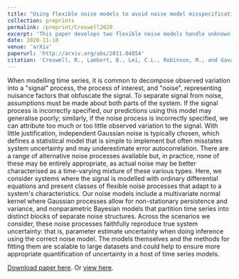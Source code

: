 ```yaml
---
title: "Using flexible noise models to avoid noise model misspecification in inference of differential equation time series models"
collection: preprints
permalink: /preprint/Creswell2020
excerpt: 'This paper develops two flexible noise models handle unknown noise generating processes when performing inference of differential equation time series models.'
date: 2020-11-10
venue: 'arXiv'
paperurl: 'http://arxiv.org/abs/2011.04854'
citation: 'Creswell, R., Lambert, B., Lei, C.L., Robinson, M., and Gavaghan, D. (2020). &quot;Using flexible noise models to avoid noise model misspecification in inference of differential equation time series models.&quot; <i>arXiv</i>.'
---
```

When modelling time series, it is common to decompose observed variation into a "signal" process, the process of interest, and "noise", representing nuisance factors that obfuscate the signal.
To separate signal from noise, assumptions must be made about both parts of the system.
If the signal process is incorrectly specified, our predictions using this model may generalise poorly;
similarly, if the noise process is incorrectly specified, we can attribute too much or too little observed variation to the signal.
With little justification, independent Gaussian noise is typically chosen, which defines a statistical model that is simple to implement but often misstates system uncertainty and may underestimate error autocorrelation.
There are a range of alternative noise processes available but, in practice, none of these may be entirely appropriate, as actual noise may be better characterised as a time-varying mixture of these various types.
Here, we consider systems where the signal is modelled with ordinary differential equations and present classes of flexible noise processes that adapt to a system's characteristics.
Our noise models include a multivariate normal kernel where Gaussian processes allow for non-stationary persistence and variance, and nonparametric Bayesian models that partition time series into distinct blocks of separate noise structures.
Across the scenarios we consider, these noise processes faithfully reproduce true system uncertainty: that is, parameter estimate uncertainty when doing inference using the correct noise model.
The models themselves and the methods for fitting them are scalable to large datasets and could help to ensure more appropriate quantification of uncertainty in a host of time series models.

[Download paper here](http://chonlei.github.io/files/Creswell2020.pdf). Or [view here](http://arxiv.org/abs/2011.04854).
